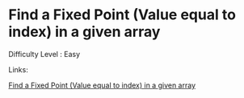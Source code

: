 # Find a Fixed Point (Value equal to index) in a given array

Difficulty Level : Easy

Links:

[Find a Fixed Point (Value equal to index) in a given array](https://www.geeksforgeeks.org/problems/value-equal-to-index-value1330/1)